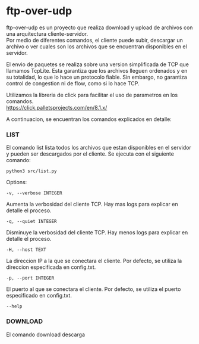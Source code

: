 # ftp-over-udp

ftp-over-udp es un proyecto que realiza download y upload de archivos con una arquitectura cliente-servidor.  
Por medio de diferentes comandos, el cliente puede subir, descargar un archivo o ver cuales son los archivos que se encuentran disponibles en el servidor.  

El envio de paquetes se realiza sobre una version simplificada de TCP que llamamos TcpLite. Esta garantiza que los archivos lleguen ordenados y en su totalidad, lo que lo hace un protocolo fiable. Sin embargo, no garantiza control de congestion ni de flow, como si lo hace TCP.  

Utilizamos la libreria de click para facilitar el uso de parametros en los comandos.  
https://click.palletsprojects.com/en/8.1.x/  


A continuacion, se encuentran los comandos explicados en detalle:   

### LIST  

El comando list lista todos los archivos que estan disponibles en el servidor y pueden ser descargados por el cliente.
Se ejecuta con el siguiente comando:  

    python3 src/list.py 

Options:  

    -v, --verbose INTEGER  

Aumenta la verbosidad del cliente TCP. Hay mas logs para explicar en detalle el proceso.  

    -q, --quiet INTEGER  

Disminuye la verbosidad del cliente TCP. Hay menos logs para explicar en detalle el proceso.  

    -H, --host TEXT  

La direccion IP a la que se conectara el cliente. Por defecto, se utiliza la direccion especificada en config.txt.  

    -p, --port INTEGER  

El puerto al que se conectara el cliente. Por defecto, se utiliza el puerto especificado en config.txt.  

    --help   

### DOWNLOAD  

El comando download descarga 
